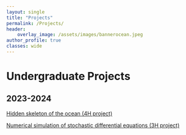 ```yaml
---
layout: single
title: "Projects"
permalink: /Projects/
header:
    overlay_image: /assets/images/bannerocean.jpeg
author_profile: true
classes: wide
---
```



# Undergraduate Projects

## 2023-2024

[Hidden skeleton of the ocean (4H project)](https://turbulencelover.github.io/Projects/2023_4H)

[Numerical simulation of stochastic differential equations (3H project)](https://turbulencelover.github.io/Projects/2023_3H)